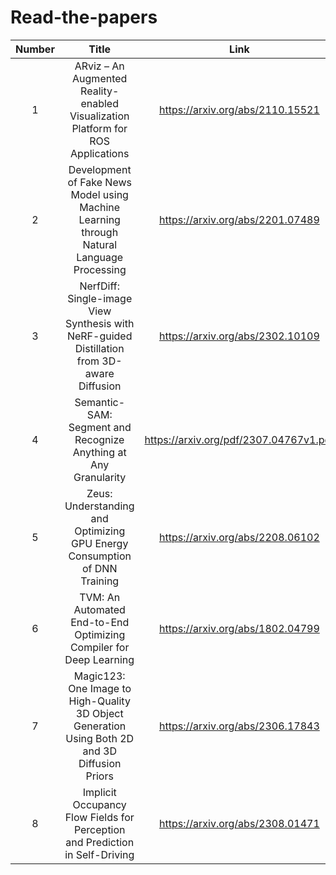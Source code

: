 # Read-the-papers

|Number|Title|Link|
|:---:|:---:|:---:|
|1|ARviz – An Augmented Reality-enabled Visualization Platform for ROS Applications|https://arxiv.org/abs/2110.15521|
|2|Development of Fake News Model using Machine Learning through Natural Language Processing|https://arxiv.org/abs/2201.07489|
|3|NerfDiff: Single-image View Synthesis with NeRF-guided Distillation from 3D-aware Diffusion|https://arxiv.org/abs/2302.10109|
|4|Semantic-SAM: Segment and Recognize Anything at Any Granularity|https://arxiv.org/pdf/2307.04767v1.pdf|
|5|Zeus: Understanding and Optimizing GPU Energy Consumption of DNN Training|https://arxiv.org/abs/2208.06102|
|6|TVM: An Automated End-to-End Optimizing Compiler for Deep Learning|https://arxiv.org/abs/1802.04799|
|7|Magic123: One Image to High-Quality 3D Object Generation Using Both 2D and 3D Diffusion Priors|https://arxiv.org/abs/2306.17843|
|8|Implicit Occupancy Flow Fields for Perception and Prediction in Self-Driving|https://arxiv.org/abs/2308.01471|
